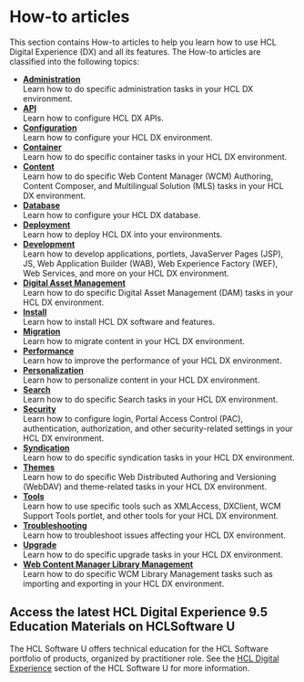 # How-to articles

This section contains How-to articles to help you learn how to use HCL Digital Experience (DX) and all its features. The How-to articles are classified into the following topics:

- **[Administration](./administration/index.md)**  
Learn how to do specific administration tasks in your HCL DX environment.
- **[API](./api/index.md)**  
Learn how to configure HCL DX APIs.
- **[Configuration](./configuration/index.md)**  
Learn how to configure your HCL DX environment.
- **[Container](./container/index.md)**  
Learn how to do specific container tasks in your HCL DX environment.
- **[Content](./content/index.md)**  
Learn how to do specific Web Content Manager (WCM) Authoring, Content Composer, and Multilingual Solution (MLS) tasks in your HCL DX environment.
- **[Database](./database/index.md)**  
Learn how to configure your HCL DX database.
- **[Deployment](./deployment/index.md)**  
Learn how to deploy HCL DX into your environments.
- **[Development](./development/index.md)**  
Learn how to develop applications, portlets, JavaServer Pages (JSP), JS, Web Application Builder (WAB), Web Experience Factory (WEF), Web Services, and more on your HCL DX environment.
- **[Digital Asset Management](./dam/index.md)**  
Learn how to do specific Digital Asset Management (DAM) tasks in your HCL DX environment.
- **[Install](./install/index.md)**  
Learn how to install HCL DX software and features.
- **[Migration](./migration/index.md)**  
Learn how to migrate content in your HCL DX environment.
- **[Performance](./performance/index.md)**  
Learn how to improve the performance of your HCL DX environment.
- **[Personalization](./personalization/index.md)**  
Learn how to personalize content in your HCL DX environment.
- **[Search](./search/index.md)**  
Learn how to do specific Search tasks in your HCL DX environment.
- **[Security](./security/index.md)**  
Learn how to configure login, Portal Access Control (PAC), authentication, authorization, and other security-related settings in your HCL DX environment.
- **[Syndication](./syndication/index.md)**  
Learn how to do specific syndication tasks in your HCL DX environment.
- **[Themes](./themes/index.md)**  
Learn how to do specific Web Distributed Authoring and Versioning (WebDAV) and theme-related tasks in your HCL DX environment.
- **[Tools](./tools/index.md)**  
Learn how to use specific tools such as XMLAccess, DXClient, WCM Support Tools portlet, and other tools for your HCL DX environment.
- **[Troubleshooting](./troubleshooting/index.md)**  
Learn how to troubleshoot issues affecting your HCL DX environment.
- **[Upgrade](./upgrade/index.md)**  
Learn how to do specific upgrade tasks in your HCL DX environment.
- **[Web Content Manager Library Management](./wcmlibrarymanagement/index.md)**  
Learn how to do specific WCM Library Management tasks such as importing and exporting in your HCL DX environment.

## Access the latest HCL Digital Experience 9.5 Education Materials on HCLSoftware U

The HCL Software U offers technical education for the HCL Software portfolio of products, organized by practitioner role. See the [HCL Digital Experience](https://hclsoftwareu.hcltechsw.com/) section of the HCL Software U for more information.

